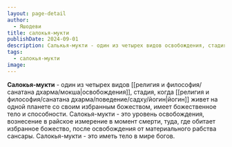 ```yaml
---
layout: page-detail
author:
  - Яшодеви
title: салокья-мукти
publishDate: 2024-09-01
description: Салькья-мукти - один из четырех видов освобождения, стадия, когда йогин живет на одной планете со своим избранным божеством, имеет божественное тело и способности.
tags:
  - салокья-мукти
image:
---
```

**Салокья-мукти** - один из четырех видов [[религия и философия/санатана дхарма/мокша|освобождения]], стадия, когда [[религия и философия/санатана дхарма/поведение/садху/йогин|йогин]] живет на одной планете со своим избранным божеством, имеет божественное тело и способности.
Салокья-мукти - это уровень освобождения, вознесение в райское измерение в момент смерти, туда, где обитает избранное божество, после освобождения от материального рабства сансары. Салокья-мукти - это иметь тело в мире богов.

